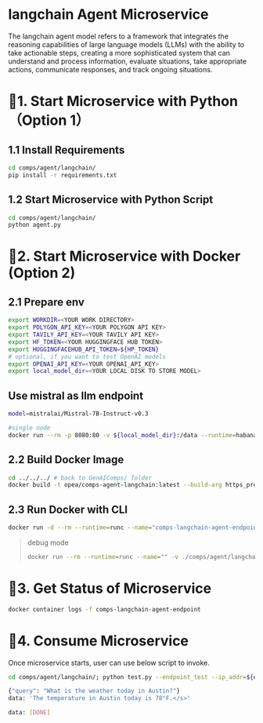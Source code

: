 # langchain Agent Microservice

The langchain agent model refers to a framework that integrates the reasoning capabilities of large language models (LLMs) with the ability to take actionable steps, creating a more sophisticated system that can understand and process information, evaluate situations, take appropriate actions, communicate responses, and track ongoing situations.

# 🚀1. Start Microservice with Python（Option 1）

## 1.1 Install Requirements

```bash
cd comps/agent/langchain/
pip install -r requirements.txt
```

## 1.2 Start Microservice with Python Script

```bash
cd comps/agent/langchain/
python agent.py
```

# 🚀2. Start Microservice with Docker (Option 2)

## 2.1 Prepare env

```bash
export WORKDIR=<YOUR WORK DIRECTORY>
export POLYGON_API_KEY=<YOUR POLYGON API KEY>
export TAVILY_API_KEY=<YOUR TAVILY API KEY>
export HF_TOKEN=<YOUR HUGGINGFACE HUB TOKEN>
export HUGGINGFACEHUB_API_TOKEN=${HP_TOKEN}
# optional, if you want to test OpenAI models
export OPENAI_API_KEY=<YOUR OPENAI_API_KEY>
export local_model_dir=<YOUR LOCAL DISK TO STORE MODEL>
```

## Use mistral as llm endpoint
``` bash
model=mistralai/Mistral-7B-Instruct-v0.3

#single node
docker run --rm -p 8080:80 -v ${local_model_dir}:/data --runtime=habana --name "tgi-gaudi-mistral" -e HF_TOKEN=$HF_TOKEN -e HABANA_VISIBLE_DEVICES=all -e OMPI_MCA_btl_vader_single_copy_mechanism=none --cap-add=sys_nice --ipc=host ghcr.io/huggingface/tgi-gaudi:2.0.0 --model-id $model --max-input-tokens 1024 --max-total-tokens 2048
```

## 2.2 Build Docker Image

```bash
cd ../../../ # back to GenAIComps/ folder
docker build -t opea/comps-agent-langchain:latest --build-arg https_proxy=$https_proxy --build-arg http_proxy=$http_proxy -f comps/agent/langchain/docker/Dockerfile .
```

## 2.3 Run Docker with CLI

```bash
docker run -d --rm --runtime=runc --name="comps-langchain-agent-endpoint" -p 9090:9090 --ipc=host -e http_proxy=$http_proxy -e https_proxy=$https_proxy -e HUGGINGFACEHUB_API_TOKEN=${HUGGINGFACEHUB_API_TOKEN} opea/comps-agent-langchain:latest
```

> debug mode
> ```bash
> docker run --rm --runtime=runc --name="" -v ./comps/agent/langchain/:/home/user/comps/agent/langchain/ -p 9090:9090 --ipc=host -e http_proxy=$http_proxy -e https_proxy=$https_proxy -e HUGGINGFACEHUB_API_TOKEN=${HUGGINGFACEHUB_API_TOKEN} opea/comps-agent-langchain:latest
> ```

# 🚀3. Get Status of Microservice

```bash
docker container logs -f comps-langchain-agent-endpoint
```

# 🚀4. Consume Microservice

Once microservice starts, user can use below script to invoke.

```bash
cd comps/agent/langchain/; python test.py --endpoint_test --ip_addr=${endpoint_ip_addr}

{"query": "What is the weather today in Austin?"}
data: 'The temperature in Austin today is 78°F.</s>'

data: [DONE]


```